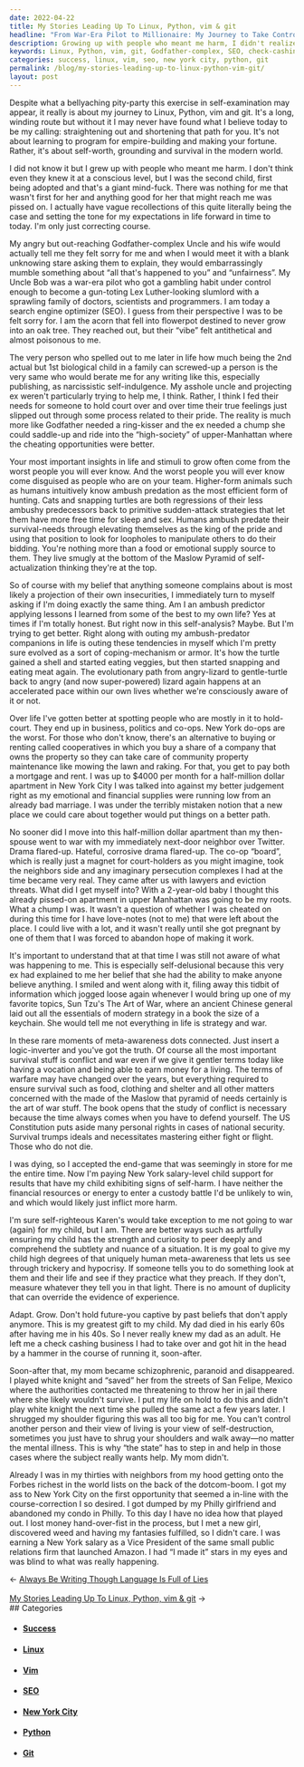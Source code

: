 ```yaml
---
date: 2022-04-22
title: My Stories Leading Up To Linux, Python, vim & git
headline: "From War-Era Pilot to Millionaire: My Journey to Take Control of My Life"
description: Growing up with people who meant me harm, I didn't realize it until much later. I eventually saw my Uncle Bob as a war-era pilot and a slumlord, and I decided to take control of my life. I moved to New York City with my then-spouse, only to face a costly eviction and a failed marriage. I soon realized that everything in life is strategy and war, and I had to take over my dad's check cashing business and rescue my mom from
keywords: Linux, Python, vim, git, Godfather-complex, SEO, check-cashing, schizophrenia, Mexico, dotcom-boom, Amazon, PR, VP, fantasies, control, strategy, war, New York City, eviction, marriage, neighbor, co-op board, custody
categories: success, linux, vim, seo, new york city, python, git
permalink: /blog/my-stories-leading-up-to-linux-python-vim-git/
layout: post
---
```



Despite what a bellyaching pity-party this exercise in self-examination may
appear, it really is about my journey to Linux, Python, vim and git. It's a
long, winding route but without it I may never have found what I believe today
to be my calling: straightening out and shortening that path for you. It's not
about learning to program for empire-building and making your fortune. Rather,
it's about self-worth, grounding and survival in the modern world.

I did not know it but I grew up with people who meant me harm. I don't think
even they knew it at a conscious level, but I was the second child, first being
adopted and that's a giant mind-fuck. There was nothing for me that wasn't
first for her and anything good for her that might reach me was pissed on. I
actually have vague recollections of this quite literally being the case and
setting the tone for my expectations in life forward in time to today. I'm only
just correcting course.

My angry but out-reaching Godfather-complex Uncle and his wife would actually
tell me they felt sorry for me and when I would meet it with a blank unknowing
stare asking them to explain, they would embarrassingly mumble something about
“all that's happened to you” and “unfairness”. My Uncle Bob was a war-era pilot
who got a gambling habit under control enough to become a gun-toting Lex
Luther-looking slumlord with a sprawling family of doctors, scientists and
programmers. I am today a search engine optimizer (SEO). I guess from their
perspective I was to be felt sorry for. I am the acorn that fell into flowerpot
destined to never grow into an oak tree. They reached out, but their “vibe”
felt antithetical and almost poisonous to me.

The very person who spelled out to me later in life how much being the 2nd
actual but 1st biological child in a family can screwed-up a person is the very
same who would berate me for any writing like this, especially publishing, as
narcissistic self-indulgence. My asshole uncle and projecting ex weren't
particularly trying to help me, I think. Rather, I think I fed their needs for
someone to hold court over and over time their true feelings just slipped out
through some process related to their pride. The reality is much more like
Godfather needed a ring-kisser and the ex needed a chump she could saddle-up
and ride into the “high-society” of upper-Manhattan where the cheating
opportunities were better.

Your most important insights in life and stimuli to grow often come from the
worst people you will ever know. And the worst people you will ever know come
disguised as people who are on your team. Higher-form animals such as humans
intuitively know ambush predation as the most efficient form of hunting. Cats
and snapping turtles are both regressions of their less ambushy predecessors
back to primitive sudden-attack strategies that let them have more free time
for sleep and sex. Humans ambush predate their survival-needs through elevating
themselves as the king of the pride and using that position to look for
loopholes to manipulate others to do their bidding. You're nothing more than a
food or emotional supply source to them. They live smugly at the bottom of the
Maslow Pyramid of self-actualization thinking they're at the top.

So of course with my belief that anything someone complains about is most
likely a projection of their own insecurities, I immediately turn to myself
asking if I'm doing exactly the same thing. Am I an ambush predictor applying
lessons I learned from some of the best to my own life? Yes at times if I'm
totally honest. But right now in this self-analysis? Maybe. But I'm trying to
get better. Right along with outing my ambush-predator companions in life is
outing these tendencies in myself which I'm pretty sure evolved as a sort of
coping-mechanism or armor. It's how the turtle gained a shell and started
eating veggies, but then started snapping and eating meat again. The
evolutionary path from angry-lizard to gentle-turtle back to angry (and now
super-powered) lizard again happens at an accelerated pace within our own lives
whether we're consciously aware of it or not.

Over life I've gotten better at spotting people who are mostly in it to
hold-court. They end up in business, politics and co-ops. New York do-ops are
the worst. For those who don't know, there's an alternative to buying or
renting called cooperatives in which you buy a share of a company that owns the
property so they can take care of community property maintenance like mowing
the lawn and raking. For that, you get to pay both a mortgage and rent. I was
up to $4000 per month for a half-million dollar apartment in New York City I
was talked into against my better judgement right as my emotional and financial
supplies were running low from an already bad marriage. I was under the
terribly mistaken notion that a new place we could care about together would
put things on a better path.

No sooner did I move into this half-million dollar apartment than my
then-spouse went to war with my immediately next-door neighbor over Twitter.
Drama flared-up. Hateful, corrosive drama flared-up. The co-op “board”, which
is really just a magnet for court-holders as you might imagine, took the
neighbors side and any imaginary persecution complexes I had at the time became
very real. They came after us with lawyers and eviction threats. What did I get
myself into? With a 2-year-old baby I thought this already pissed-on apartment
in upper Manhattan was going to be my roots. What a chump I was. It wasn't a
question of whether I was cheated on during this time for I have love-notes
(not to me) that were left about the place. I could live with a lot, and it
wasn't really until she got pregnant by one of them that I was forced to
abandon hope of making it work.

It's important to understand that at that time I was still not aware of what
was happening to me. This is especially self-delusional because this very ex
had explained to me her belief that she had the ability to make anyone believe
anything. I smiled and went along with it, filing away this tidbit of
information which jogged loose again whenever I would bring up one of my
favorite topics, Sun Tzu's The Art of War, where an ancient Chinese general
laid out all the essentials of modern strategy in a book the size of a
keychain. She would tell me not everything in life is strategy and war.

In these rare moments of meta-awareness dots connected. Just insert a
logic-inverter and you've got the truth. Of course all the most important
survival stuff is conflict and war even if we give it gentler terms today like
having a vocation and being able to earn money for a living. The terms of
warfare may have changed over the years, but everything required to ensure
survival such as food, clothing and shelter and all other matters concerned
with the made of the Maslow that pyramid of needs certainly is the art of war
stuff. The book opens that the study of conflict is necessary because the time
always comes when you have to defend yourself. The US Constitution puts aside
many personal rights in cases of national security. Survival trumps ideals and
necessitates mastering either fight or flight. Those who do not die.

I was dying, so I accepted the end-game that was seemingly in store for me the
entire time. Now I'm paying New York salary-level child support for results
that have my child exhibiting signs of self-harm. I have neither the financial
resources or energy to enter a custody battle I'd be unlikely to win, and which
would likely just inflict more harm.

I'm sure self-righteous Karen's would take exception to me not going to war
(again) for my child, but I am. There are better ways such as artfully ensuring
my child has the strength and curiosity to peer deeply and comprehend the
subtlety and nuance of a situation. It is my goal to give my child high degrees
of that uniquely human meta-awareness that lets us see through trickery and
hypocrisy. If someone tells you to do something look at them and their life and
see if they practice what they preach. If they don't, measure whatever they
tell you in that light. There is no amount of duplicity that can override the
evidence of experience.

Adapt. Grow. Don't hold future-you captive by past beliefs that don't apply
anymore. This is my greatest gift to my child. My dad died in his early 60s
after having me in his 40s. So I never really knew my dad as an adult. He left
me a check cashing business I had to take over and got hit in the head by a
hammer in the course of running it, soon-after.

Soon-after that, my mom became schizophrenic, paranoid and disappeared. I
played white knight and “saved” her from the streets of San Felipe, Mexico
where the authorities contacted me threatening to throw her in jail there where
she likely wouldn't survive. I put my life on hold to do this and didn't play
white knight the next time she pulled the same act a few years later. I
shrugged my shoulder figuring this was all too big for me. You can't control
another person and their view of living is your view of self-destruction,
sometimes you just have to shrug your shoulders and walk away—no matter the
mental illness. This is why “the state” has to step in and help in those cases
where the subject really wants help. My mom didn't.

Already I was in my thirties with neighbors from my hood getting onto the
Forbes richest in the world lists on the back of the dotcom-boom. I got my ass
to New York City on the first opportunity that seemed a in-line with the
course-correction I so desired. I got dumped by my Philly girlfriend and
abandoned my condo in Philly. To this day I have no idea how that played out. I
lost money hand-over-fist in the process, but I met a new girl, discovered weed
and having my fantasies fulfilled, so I didn't care. I was earning a New York
salary as a Vice President of the same small public relations firm that
launched Amazon. I had “I made it” stars in my eyes and was blind to what was
really happening.


<div class="arrow-links"><div class="post-nav-prev"><span class="arrow">&larr;&nbsp;</span><a href="/blog/always-be-writing-though-language-is-full-of-lies/">Always Be Writing Though Language Is Full of Lies</a></div> &nbsp; <div class="post-nav-next"><a href="/blog/my-stories-leading-up-to-linux-python-vim-git/">My Stories Leading Up To Linux, Python, vim & git</a><span class="arrow">&nbsp;&rarr;</span></div></div>
## Categories

<ul>
<li><h4><a href='/success/'>Success</a></h4></li>
<li><h4><a href='/linux/'>Linux</a></h4></li>
<li><h4><a href='/vim/'>Vim</a></h4></li>
<li><h4><a href='/seo/'>SEO</a></h4></li>
<li><h4><a href='/new-york-city/'>New York City</a></h4></li>
<li><h4><a href='/python/'>Python</a></h4></li>
<li><h4><a href='/git/'>Git</a></h4></li></ul>
